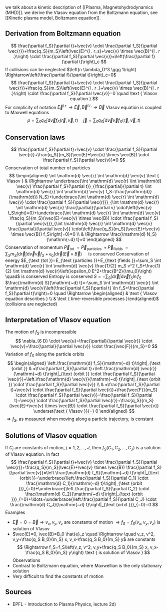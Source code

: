 we talk about a kinetic description of [[Plasma, Magnetohydrodynamics (MHD)]].
we derive the Vlasov equation from the Boltzmann equation, see [[Kinetic plasma model, Boltzmann equation]].


## Derivation from Boltzmann equation
$$
\frac{\partial f_S}{\partial t}+\vec{v} \cdot \frac{\partial f_S}{\partial \vec{r}}+\frac{q_S}{m_S}\left(\vec{E}^{l . r_s}+\vec{v} \times \vec{B}^{l . r .}\right) \cdot \frac{\partial f_S}{\partial \vec{v}}=\left(\frac{\partial f}{\partial t}\right)_c
$$
If collisions can be neglected $\left(n \lambda_D^3 \ggg 1\right) \Rightarrow\left(\frac{\partial f}{\partial t}\right)_c=0$
$$
\frac{\partial f_S}{\partial t}+\vec{v} \cdot \frac{\partial f_S}{\partial \vec{r}}+\frac{q_S}{m_S}\left(\vec{E}^{l . r .}+\vec{v} \times \vec{B}^{l . r .}\right) \cdot \frac{\partial f_S}{\partial \vec{v}}=0 \quad \text { Vlasov equation }
$$
For simplicity of notation $\vec{E}^{l . r_{.}} \rightarrow \vec{E}, \vec{B}^{l . r .} \rightarrow \vec{B}$
Vlasov equation is coupled to Maxwell equations
$$
\rho=\sum_S q_S \int \mathrm{d} \vec{v} f_S(\vec{r}, \vec{v}, t) \quad \vec{j}=\sum_S q_S \int \mathrm{d} \vec{v} \vec{v} f_S(\vec{r}, \vec{v}, t)
$$



## Conservation laws

$$
\frac{\partial f_S}{\partial t}+\vec{v} \cdot \frac{\partial f_S}{\partial \vec{r}}+\frac{q_S}{m_S}(\vec{E}+\vec{v} \times \vec{B}) \cdot \frac{\partial f_S}{\partial \vec{v}}=0
$$
Conservation of total number of particles
$$
\begin{aligned}
\int \mathrm{d} \vec{r} \int \mathrm{d} \vec{v} \text { Vlasov } & \Rightarrow \underbrace{\int \mathrm{d} \vec{r} \int \mathrm{d} \vec{v} \frac{\partial f_S}{\partial t}}_{\frac{\partial}{\partial t} \int \mathrm{d} \vec{r} \int \mathrm{d} \vec{v} f_S=\frac{\mathrm{d}}{\mathrm{dt}} N_S}+\underbrace{\int \mathrm{d} \vec{r} \int \mathrm{d} \vec{v} \cdot \frac{\partial f_S}{\partial \vec{r}}}_{\int \mathrm{d} \vec{r} \int \mathrm{d} \vec{v} \frac{\partial}{\partial v} \cdot\left(\vec{v} f_S\right)=0}+\underbrace{\int \mathrm{d} \vec{r} \int \mathrm{d} \vec{v} \frac{q_S}{m_S}(\vec{E}+\vec{v} \times \vec{B}) \cdot \frac{\partial f_S}{\partial \vec{v}}}_{\int \mathrm{d} \vec{r} \int \mathrm{d} \vec{v} \frac{\partial}{\partial \vec{v}} \cdot\left[\frac{q_S}{m_S}(\vec{E}+\vec{v} \times \vec{B}) f_S\right]=0}=0 \\
& \Rightarrow \frac{\mathrm{d} N_S}{\mathrm{~d} t}=0
\end{aligned}
$$
Conservation of momentum
$\vec{P}_{\text {tot }}=\vec{P}_{\text {particles }}+\vec{P}_{\text {fields }}=\sum_S m_S \int \mathrm{d} \vec{r} \int \mathrm{d} \vec{v} \vec{v} f_S+\epsilon_0 \int \mathrm{d} \vec{r}(\vec{E} \times \vec{B}) \quad$ is conserved
Conservation of energy
$E_{\text {tot }}=E_{\text {particles }}+E_{\text {fields }}=\sum_S \int \mathrm{d} \vec{r} \int \mathrm{d} \vec{v} \frac{1}{2} m_S v^2 f_S+\frac{1}{2} \int \mathrm{d} \vec{r}\left(\epsilon_0 E^2+\frac{B^2}{\mu_0}\right) \quad$ is conserved
Entropy is conserved
$S=-\sum_S \int \mathrm{d} \vec{r} \int \mathrm{d} \vec{v} f_S \ln f_S$
$\frac{\mathrm{d} S}{\mathrm{~d} t}=-\sum_S \int \mathrm{d} \vec{r} \int \mathrm{d} \vec{v}\left(\frac{\partial f_S}{\partial t} \ln f_S+\frac{\partial f_S}{\partial t}\right)=0 \quad \Rightarrow \begin{aligned} & \text { Vlasov equation describes } \\ & \text { time-reversible processes }\end{aligned}$
(collisions are neglected)



## Interpretation of Vlasov equation

The motion of $f_S$ is incompressible
$$
\nabla_{6 D} \cdot \vec{u}=\frac{\partial}{\partial \vec{r}} \cdot \vec{v}+\frac{\partial}{\partial \vec{v}} \cdot \frac{\vec{F}}{m_S}=0
$$
Variation of $f_S$ along the particle orbits
$$
\begin{aligned}
\left.\frac{\mathrm{d} f_S}{\mathrm{~d} t}\right|_{\text {orbit }} & =\frac{\partial f_S}{\partial t}+\left.\frac{\mathrm{d} \vec{r}}{\mathrm{~d} t}\right|_{\text {orbit }} \cdot \frac{\partial f_S}{\partial \vec{r}}+\left.\frac{\mathrm{d} \vec{v}}{\mathrm{~d} t}\right|_{\text {orbit }} \cdot \frac{\partial f_S}{\partial \vec{v}} \\
& =\frac{\partial f_S}{\partial t}+\vec{v} \cdot \frac{\partial f_S}{\partial \vec{r}}+\frac{\vec{F}}{m_S} \cdot \frac{\partial f_S}{\partial \vec{v}}=\frac{\partial f_S}{\partial t}+\vec{v} \cdot \frac{\partial f_S}{\partial \vec{r}}+\frac{q_S}{m_S}(\vec{E}+\vec{v} \times \vec{B}) \cdot \frac{\partial f_S}{\partial \vec{v}} \underset{\text { Vlasov }}{=} 0
\end{aligned}
$$
$\Rightarrow f_S$, as measured when moving along a particle trajectory, is constant




## Solutions of Vlasov equation
If $C_j$ are constants of motion, $j=1,2, \ldots, J$, then $f_S\left(C_1, C_2, \ldots, C_J\right)$ is a solution of Vlasov equation. In fact
$$
\frac{\partial f_S}{\partial t}+\vec{v} \cdot \frac{\partial f_S}{\partial \vec{r}}+\frac{q_S}{m_S}(\vec{E}+\vec{v} \times \vec{B}) \frac{\partial f_S}{\partial \vec{v}}=\left.\frac{\mathrm{d} f_S}{\mathrm{~d} t}\right|_{\text {orbit }}=\underbrace{\left.\frac{\partial f_S}{\partial C_1} \cdot \frac{\mathrm{d} C_1}{\mathrm{~d} t}\right|_{\text {orbit }}}_{=0}+\underbrace{\left.\frac{\partial f_S}{\partial C_2} \cdot \frac{\mathrm{d} C_2}{\mathrm{~d} t}\right|_{\text {orbit }}}_{=0}+\ldots+\underbrace{\left.\frac{\partial f_S}{\partial C_J} \cdot \frac{\mathrm{d} C_J}{\mathrm{~d} t}\right|_{\text {orbit }}}_{=0}=0
$$
Examples
- $\vec{E}=0=\vec{B} \Rightarrow v_x, v_y, v_z$ are constants of motion $\Rightarrow f_S=f_S\left(v_x, v_y, v_z\right)$ is solution of Vlasov
- $\vec{E}=0, \vec{B}=B_0 \hat{e}_z \quad \Rightarrow \quad v_z, v^2, v_y+\frac{q_S B_0}{m_S} x, v_x-\frac{q_S B_0}{m_S} y$ are constants
$$
\Rightarrow f_S=f_S\left(v_z, v^2, v_y+\frac{q_S B_0}{m_S} x, v_x-\frac{q_S B_0}{m_S} y\right) \text { is solution of Vlasov }
$$
Observations
- Contrast to Boltzmann equation, where Maxwellian is the only stationary solution
- Very difficult to find the constants of motion




## Sources
- EPFL - Introduction to Plasma Physics, lecture 2d)
